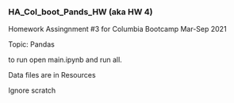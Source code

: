 ### HA_Col_boot_Pands_HW (aka HW 4)
Homework Assingnment #3 for Columbia Bootcamp Mar-Sep 2021

Topic: Pandas

to run open main.ipynb and run all.

Data files are in Resources

Ignore scratch

